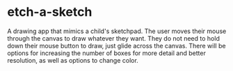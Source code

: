 # etch-a-sketch
A drawing app that mimics a child's sketchpad. The user moves their mouse through the canvas to draw whatever they want. They do not need 
to hold down their mouse button to draw, just glide across the canvas. There will be options for increasing the number of boxes for 
more detail and better resolution, as well as options to change color. 